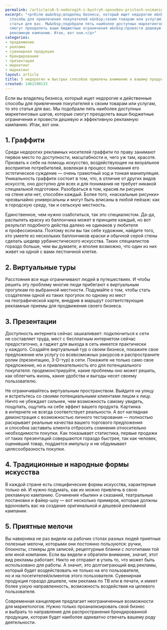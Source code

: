 ```yaml
---
permalink: /article/u6-5-nedorogih-i-bystryh-sposobov-privlech-vnimanie-k-vashemu-produktu
excerpt: "<p>Если вы&nbsp;владелец бизнеса, который ищет недорогие и&nbsp;действенные
  способы для привлечения покупателей к&nbsp;своим товарам или услугам, то&nbsp;это
  статья для вас. Мы&nbsp;подобрали пять наиболее доступных маркетинговых шагов, которые
  смогут преодолеть ваши бюджетные ограничения и&nbsp;провести дешевую и&nbsp;эффективную
  рекламную кампанию. Итак, вот они.</p>"
categories:
- продвижение
- реклама
- сувенирная продукция
- брендирование
- презентация
- маркетинг
- маркетинг
layout: article
title: 5 недорогих и быстрых способов привлечь внимание к вашему продукту
created: 1462190133
---
```

<p>Если вы&nbsp;владелец бизнеса, который ищет недорогие и&nbsp;действенные способы для привлечения покупателей к&nbsp;своим товарам или услугам, то&nbsp;это статья для вас. Мы&nbsp;подобрали пять наиболее доступных маркетинговых шагов, которые смогут преодолеть ваши бюджетные ограничения и&nbsp;провести дешевую и&nbsp;эффективную рекламную кампанию. Итак, вот они.</p>
<h2>1. Граффити</h2>
<p>Среди недорогих рекламных носителей граффити по&nbsp;праву занимают первое место по&nbsp;доступности, масштабности&nbsp;и, чего уж&nbsp;там, красоте. Призвать к&nbsp;себе на&nbsp;помощь искусство, воздействующее на&nbsp;визуальное восприятие потребителей, вовлекая в&nbsp;процесс понимания его эстетическое суждение&nbsp;— очень грамотный ход и&nbsp;тонкая манипуляция. Уникальность граффити состоит в&nbsp;том, что, в&nbsp;отличие от&nbsp;других видов искусств, оно доступно для всех и&nbsp;для понимания не&nbsp;требует никакой специальной подготовки. Разобраться в&nbsp;том, красив&nbsp;ли рисунок на&nbsp;стене или нет, способен каждый. Более того, «наскальные рисунки» чрезвычайно универсальны и&nbsp;могут быть вписаны в&nbsp;любой пейзаж: как в&nbsp;городскую среду, так и&nbsp;сельскую местность.</p>
<p>Единственное, чем нужно озаботиться, так это специалистом. Да-да, распылять краску из&nbsp;баллончика может в&nbsp;принципе каждый, но&nbsp;вот результат подобного действа далеко не&nbsp;одинаков у&nbsp;любителя и&nbsp;профессионала. Поэтому если вы&nbsp;так себе художник, найдите того, кто умеете из&nbsp;нескольких баллончиков краски и&nbsp;обычной серой стены сделать шедевр урбанистического искусства. Таких специалистов гораздо больше, чем вы&nbsp;думаете, и&nbsp;вполне возможно, что один из&nbsp;них живет на&nbsp;одной с&nbsp;вами лестничной клетке.</p>
<h2>2. Виртуальные туры</h2>
<p>Расстояния все еще ограничивают людей в&nbsp;путешествиях. И&nbsp;чтобы решить эту проблему многие люди прибегают к&nbsp;виртуальным прогулкам по&nbsp;выбранной местности. Подумайте о&nbsp;том, чтобы стать создателем одной из&nbsp;таких прогулок по&nbsp;одному из&nbsp;мест на&nbsp;географической карте, внедрив в&nbsp;маршрут соответствующие рекламные приемы для продвижения своего бизнеса.</p>
<h2>3. Презентации </h2>
<p>Доступность интернета сейчас зашкаливает: подключиться к&nbsp;сети не&nbsp;составляет труда, мест с&nbsp;бесплатным интернетом сейчас предостаточно, а&nbsp;гаджет для выхода в&nbsp;сеть имеется практически у&nbsp;каждого. Создайте виртуальный тур о&nbsp;своем бизнесе, покажите свое предложение или услугу со&nbsp;всевозможных ракурсов и&nbsp;распространите ролик (презентацию, 3-D-тур) в&nbsp;сети. Покажите не&nbsp;только само свое предложение, но&nbsp;и&nbsp;привлекательность его для потенциального покупателя: продемонстрируйте, какие проблемы оно может решить, как облегчить жизнь, какие удобства и&nbsp;выгоды несет своему пользователю. </p>
<p>Не&nbsp;ограничивайтесь виртуальным пространством. Выйдите на&nbsp;улицу и&nbsp;встретьтесь со&nbsp;своими потенциальными клиентами лицом к&nbsp;лицу. Ничто не&nbsp;убеждает сильнее, чем возможность самому увидеть, пощупать, ощутить на&nbsp;себе эффект вашего продукта. Картинка в&nbsp;интернете не&nbsp;всегда соответствует реальности. А&nbsp;вот наглядная демонстрация с&nbsp;возможностью личного тестирования&nbsp;— полностью раскрывает реальные качества вашего торгового предложения и&nbsp;способна заставить клиента отбросить сомнения относительно необходимости покупки. Как показывает статистика, первые продажи от&nbsp;таких презентаций совершаются гораздо быстрее, так как человек, оценивший товар, поддается импульсу и&nbsp;не&nbsp;обдумывает целесообразность покупки. </p>
<h2>4. Традиционные и&nbsp;народные формы искусства</h2>
<p>В&nbsp;каждой стране есть специфические формы искусства, характерные только&nbsp;ей. И&nbsp;нужно подумать, как их&nbsp;можно привлечь в&nbsp;свою рекламную кампанию. Сочинения «былин» и&nbsp;сказаний, театральные постановки и&nbsp;файер-шоу&nbsp;— вот несколько примеров, которые должны вдохновить вас на&nbsp;создание оригинальной и&nbsp;дешевой рекламной кампании.</p>
<h2>5. Приятные мелочи</h2>
<p>Вы&nbsp;наверняка не&nbsp;раз видели на&nbsp;рабочих столах разных людей приятные полезные мелочи, которыми они постоянно пользуются: ручки, блокноты, стикеры для записей, рецептурные бланки с&nbsp;логотипами той или иной компании. Если вы&nbsp;видели и&nbsp;обратили внимание, значит, этот вид рекламы работает. Никто не&nbsp;отправит в&nbsp;утиль&nbsp;то, что может быть использовано для работы. А&nbsp;значит, это долгоиграющий вид рекламы, который будет воздействовать не&nbsp;только на&nbsp;его пользователя, но&nbsp;и&nbsp;на&nbsp;посетителей/клиентов этого пользователя. Сувенирная продукция гораздо дешевле, чем реклама по&nbsp;ТВ или в&nbsp;печати, и&nbsp;имеет более узкую направленность, возможность воздействия на&nbsp;целевого пользователя. </p>
<p>Современная канцелярия предлагает неограниченные возможности для маркетологов. Нужно только проанализировать свой бизнес и&nbsp;выбрать то&nbsp;направление для распространения брендированной продукции, которая будет наиболее адекватно отвечать вашему роду деятельности.</p>
